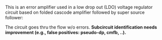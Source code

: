 This is an error amplifier used in a low drop out (LDO) voltage regulator circuit based on folded cascode amplifier followed by super source follower:


The circuit goes thru the flow w/o errors.
__Subcircuit identification needs improvement (e.g., false positives: pseudo-dp, cmfb, ..).__

